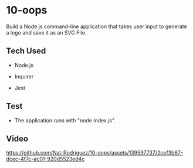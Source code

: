 # 10-oops

Build a Node.js command-line application that takes user input to generate a logo and save it as an SVG File.

## Tech Used

- Node.js

- Inquirer

- Jest

## Test

- The application runs with "node index.js".

## Video


https://github.com/Nat-Rodriguez/10-oops/assets/139597737/2cef3b67-dcec-4f7c-ac01-920d5523ed4c

